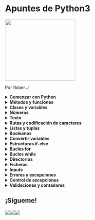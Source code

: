 # Apuntes de Python3

<img src="https://programapa.files.wordpress.com/2021/01/fundamentos-1-python-1.png" width="230" height="200" text-align: center></div>

Por Rober J

<details>
  <summary><strong>Comenzar con Python</strong></summary>
  
  <!-- wp:paragraph -->
<p><strong>Python </strong>se ha convertido en uno de los lenguajes de programación favoritos para hacer toda clase de virguerías con la <strong>información geoespacial</strong> y no es casualidad: su (relativa) facilidad de uso y flexibilidad lo hace muy atractivo para usarlo en múltiples plataformas por usuarios no muy familiarizados con la programación informática (entre los que podría incluirme).</p>
<!-- /wp:paragraph -->

<!-- wp:paragraph -->
<p>Este lenguaje aplicado a los Sistemas de Información Geográfica (SIG) se usa fundamentalmente para <strong>automatizar procesos o crear los nuestros propios</strong> en forma de <strong>scripts</strong> (pequeños códigos o programas). Por ejemplo, si quieres llevar a cabo una serie de operaciones de control de calidad (corrección de geometrías, control de atributos...) y cada una se ejecuta siempre bajo los mismos parámetros, podrías construir un script que realice todas esas operaciones para un conjunto de datos en vez de ir haciéndolo capa por capa.</p>
<!-- /wp:paragraph -->

<!-- wp:paragraph -->
<p>Con estos scripts podremos <strong>crear plugins (QGIS) o add-ins (ArcGIS) que les aporten una interfaz gráfica</strong> para configurar los parámetros con los que trabajará dicho script según nuestras necesidades: las capas de entrada, los valores a calcular, la clase de resultado que queremos obtener y dónde almacenarlo...  </p>
<!-- /wp:paragraph -->

<!-- wp:paragraph -->
<p>Podéis echar un vistazo a la clase de plugins que pueden crearse con Python explorando el <a rel="noreferrer noopener" href="https://plugins.qgis.org/plugins/" target="_blank">repositorio de plugins Python para QGIS</a> o el <a rel="noreferrer noopener" href="http://codesharing.arcgis.com/" target="_blank">repositorio de scripts de ArcGIS</a>.  </p>
<!-- /wp:paragraph -->

<!-- wp:paragraph -->
<p>La documentación oficial y otros enlaces de utilidad para Python los recopilo en el siguiente post junto a otros muchos recursos:</p>
<!-- /wp:paragraph -->

<!-- wp:a8c/blog-posts {"showDate":false,"showAuthor":false,"mediaPosition":"left","specificPosts":["3502"],"imageScale":1,"specificMode":true} /-->

<!-- wp:paragraph -->
<p>Y si queréis probar el código sin descargar nada antes, existen <a rel="noreferrer noopener" href="https://repl.it/languages/python3" target="_blank">consolas de Python online como esta</a> donde trastear libremente, con ciertas limitaciones por supuesto. </p>
<!-- /wp:paragraph -->

<!-- wp:paragraph -->
<p>Si no, se pueden usar las consolas que vienen integradas en cada SIG   de escritorio o programas externos denominados Entorno de Desarrollo Integrado (IDE) para programar más cómodamente (las consolas de los SIG suelen estar algo limitadas). Entre los IDE más populares están Visual Estudio Code o PyCharm, y tan solo habrá que <a rel="noreferrer noopener" href="https://remot-technologies.com/configurar-pyqgis-y-vs-code/" target="_blank">configurarlos</a> para comenzar a programar en ellos. </p>
<!-- /wp:paragraph -->

<!-- wp:paragraph {"backgroundColor":"light-green-cyan"} -->
<p class="has-light-green-cyan-background-color has-background">⚠ Este post trata sobre los aspectos básicos de Python en su <strong>versión 3.x</strong> (Python3), utilizada por QGIS a partir de su versión 3. Sin embargo, QGIS en sus versiones 2.x y ArcGIS utilizan la versión 2 de Python, por lo que se comentarán las diferencias entre las dos versiones en los puntos donde pueda ser conflictivo. </p>
<!-- /wp:paragraph -->
</details>


<details> 
  <summary><strong>Métodos y funciones</strong></summary>

<!-- wp:paragraph -->
<p>Una <strong>función</strong> es un código que se ejecuta al escribir su nombre y rellenar sus parámetros, haciendo que se lleven a cabo las operaciones de de dicho código. Las funciones se pueden tanto crear desde 0 como usar las que trae Python por defecto o las de sus librerías y/o módulos. </p>
<!-- /wp:paragraph -->

<!-- wp:paragraph -->
<p>Para usar una variable basta con escribirla y rellenar sus parámetros. Por ejemplo, la función print() hace que se muestre aquello que está dentro de los paréntesis:</p>
<!-- /wp:paragraph -->

<!-- wp:syntaxhighlighter/code {"language":"python"} -->
<pre class="wp-block-syntaxhighlighter-code">print(5)
> 5
print('Geografía')
> Geografía</pre>
<!-- /wp:syntaxhighlighter/code -->

<!-- wp:paragraph -->
<p>Los <strong>métodos</strong> son <strong>funciones específicas para variables de una clase concreta</strong>, es decir, las variables u objetos de tipo numérico tendrán unos métodos distintos a los de texto o listas debido a su distinta naturaleza.</p>
<!-- /wp:paragraph -->

<!-- wp:paragraph -->
<p>La forma de <strong>usar un método</strong> es 'llamar' a una <strong>variable de clase compatible</strong> con el método y, si fuera necesario, completar los argumentos necesarios para que pueda llevarse a cabo:</p>
<!-- /wp:paragraph -->

<!-- wp:syntaxhighlighter/code {"language":"python"} -->
<pre class="wp-block-syntaxhighlighter-code">variable.método(argumentos)</pre>
<!-- /wp:syntaxhighlighter/code -->

<!-- wp:spacer {"height":20} -->
<div style="height:20px" aria-hidden="true" class="wp-block-spacer"></div>
<!-- /wp:spacer -->

<p><a id="crear_funciones"></a></p>

<!-- wp:heading {"textAlign":"center","level":3} -->
<h3 class="has-text-align-center"><strong>Crear funciones</strong></h3>
<!-- /wp:heading -->

<!-- wp:paragraph -->
<p>Es posible crear nuestras propias funciones en Python para no tener que repetir constantemente un código. Con ellas obtendremos el resultado de un cálculo que nosotros diseñemos para unos valores de entrada.</p>
<!-- /wp:paragraph -->

<!-- wp:paragraph -->
<p>Por ejemplo, la siguiente función nos devolverá la media para dos valores de entrada:</p>
<!-- /wp:paragraph -->

<!-- wp:syntaxhighlighter/code {"language":"python"} -->
<pre class="wp-block-syntaxhighlighter-code">def media(x,y):
    resultado = (x + y)/2
    return resultado</pre>
<!-- /wp:syntaxhighlighter/code -->

<!-- wp:paragraph -->
<p>Con print() podemos ver cuál es el resultado de aplicar esta función a los valores 8 y 14:</p>
<!-- /wp:paragraph -->

<!-- wp:syntaxhighlighter/code {"language":"python"} -->
<pre class="wp-block-syntaxhighlighter-code">print(media(8,14))
> 11.0</pre>
<!-- /wp:syntaxhighlighter/code -->

<!-- wp:paragraph -->
<p><strong>Dentro de una función existen varias partes:</strong></p>
<!-- /wp:paragraph -->

<!-- wp:list -->
<ul><li>Cabecera - da nombre a la función (media) y establece los parámetros que se van a usar</li><li>Cuerpo - realiza operaciones con los parámetros definidos en la cabecera y devuelve un resultado mediante <em>return</em></li><li>Llamada - es la invocación de la función al usar su nombre e introducir parámetros reales</li></ul>
<!-- /wp:list -->

<!-- wp:paragraph -->
<p>Nuestra función podrá tener <strong>tantos argumentos como queramos</strong>, así como podrá crear variables que funcionen solo dentro de esa función, denominadas <strong>variables locales</strong> (las variables que funcionan para todo el programa se llaman <strong>variables globales</strong>)</p>
<!-- /wp:paragraph -->

  
</details>


<details>
  <summary><strong>Clases y variables</strong></summary>
  


<!-- wp:paragraph -->
<p>Las <strong>variables </strong>en Python son un tipo de objeto en  los que se almacena un valor o conjunto de valores. Dependiendo de la <strong>clase </strong>o tipo de dato que almacene, la variable será de una clase u otra.</p>
<!-- /wp:paragraph -->

<!-- wp:paragraph -->
<p>Las variables <strong>las creamos nosotros</strong> para almacenar algún tipo de información, dándoles el nombre que queramos y escribiendo el valor que queramos almacenar detrás del símbolo de igualdad:</p>
<!-- /wp:paragraph -->

<!-- wp:syntaxhighlighter/code {"language":"python"} -->
<pre class="wp-block-syntaxhighlighter-code">coord_x = 19
coord_y = -99
poblacion = 'Ciudad de México'
lugar = 'Mercado de San Camilito'</pre>
<!-- /wp:syntaxhighlighter/code -->

<!-- wp:paragraph -->
<p>La <strong>clase </strong>a la que pertenezca la variable dependerá del valor que almacenen:</p>
<!-- /wp:paragraph -->

<!-- wp:list -->
<ul><li>Las variables <em>coord </em>son de clase <em>int </em>o entero porque almacenan números enteros</li><li>Las variables <em>lugar </em>son de clase <em>str</em> porque almacenan cadenas de texto</li></ul>
<!-- /wp:list -->

<!-- wp:paragraph -->
<p>Podemos <strong>comprobarlo</strong> usando la función type() :</p>
<!-- /wp:paragraph -->

<!-- wp:syntaxhighlighter/code {"language":"python"} -->
<pre class="wp-block-syntaxhighlighter-code">print(type(coord_x))
> &lt;class 'int'>

print(type(coord_y))
> &lt;class 'int'>

print(type(poblacion))
> &lt;class 'str'>

print(type(lugar))
> &lt;class 'str'></pre>
<!-- /wp:syntaxhighlighter/code -->

<!-- wp:paragraph -->
<p>Usando print() podemos <strong>visualizar las variables</strong>. Para imprimir varias a la vez basta con separarlas por comas:</p>
<!-- /wp:paragraph -->

<!-- wp:syntaxhighlighter/code {"language":"python"} -->
<pre class="wp-block-syntaxhighlighter-code">print(poblacion)
> Ciudad de México

print(coord_x , coord_y)
> 19
 -99</pre>
<!-- /wp:syntaxhighlighter/code -->

<!-- wp:paragraph -->
<p>Las variables son usadas para <strong>operar con los valores que almacenan</strong>:</p>
<!-- /wp:paragraph -->

<!-- wp:syntaxhighlighter/code {"language":"python"} -->
<pre class="wp-block-syntaxhighlighter-code">numero1 = 5
numero2 = 3
print(numero1 + numero2)
> 8</pre>
<!-- /wp:syntaxhighlighter/code -->

<!-- wp:paragraph -->
<p>Podemos <strong>modificar el valor de las variables</strong> siempre que queramos usando su nombre y guardando otro valor, sea del tipo que sea.</p>
<!-- /wp:paragraph -->

<!-- wp:syntaxhighlighter/code {"language":"python"} -->
<pre class="wp-block-syntaxhighlighter-code">mi_objeto = 5
mi_objeto = 'Cinco'
print(mi_objeto)
> Cinco</pre>
<!-- /wp:syntaxhighlighter/code -->

<!-- wp:paragraph -->
<p>Así como podemos <strong>intercambiar el valor de dos variables</strong>:</p>
<!-- /wp:paragraph -->

<!-- wp:syntaxhighlighter/code {"language":"python"} -->
<pre class="wp-block-syntaxhighlighter-code">A = 5
B = 10
A,B = B,A
print(A)
> 10</pre>
<!-- /wp:syntaxhighlighter/code -->

<!-- wp:paragraph -->
<p>También podemos <strong>borrarlas </strong>usando <em><strong>del</strong></em>:</p>
<!-- /wp:paragraph -->

<!-- wp:syntaxhighlighter/code {"language":"python"} -->
<pre class="wp-block-syntaxhighlighter-code">del mi_objeto</pre>
<!-- /wp:syntaxhighlighter/code -->

<!-- wp:paragraph -->
<p></p>
<!-- /wp:paragraph -->

<!-- wp:paragraph {"backgroundColor":"light-green-cyan"} -->
<p class="has-light-green-cyan-background-color has-background">⚠ En Python 2 para imprimir un resultado no es necesario hacer uso de los paréntesis. Basta con escribir <em>print </em>seguido de aquello que se quería imprimir. Esto es porque en Python 3 <em>print </em>pasó a considerarse una función y son siempre obligatorias. En Python 2 también funcionará si usamos los paréntesis. </p>
<!-- /wp:paragraph -->

<!-- wp:spacer {"height":20} -->
<div style="height:20px" aria-hidden="true" class="wp-block-spacer"></div>
<!-- /wp:spacer -->
  
</details>

<details>
  <summary><strong>Números</strong></summary>
 
<p>Los números no debe entrecomillarse, pues si no los tomará como si fuesen texto y no podrán usarse para hacer operaciones. Python puede usarse como una calculadora:</p>
<!-- /wp:paragraph -->

<!-- wp:syntaxhighlighter/code {"language":"python"} -->
<pre class="wp-block-syntaxhighlighter-code">print(5*3)
> 15

print('5*3')
> 5*3</pre>
<!-- /wp:syntaxhighlighter/code -->

<!-- wp:paragraph -->
<p>Hay <strong>dos tipos</strong> básicos de números que pueden almacenarse en Python: enteros o<strong> integer (int)</strong> y decimales o <strong>flotantes (float)</strong>:</p>
<!-- /wp:paragraph -->

<!-- wp:syntaxhighlighter/code {"language":"python"} -->
<pre class="wp-block-syntaxhighlighter-code">numero1 = 24
numero2 = 24.0

print(type(numero1))
> &lt;class 'int'>

print(type(numero2))
> &lt;class 'float'></pre>
<!-- /wp:syntaxhighlighter/code -->

<!-- wp:paragraph -->
<p>Si se hacen <strong>operaciones entre enteros y decimales</strong> el resultado pasará a ser de tipo decimal:</p>
<!-- /wp:paragraph -->

<!-- wp:syntaxhighlighter/code {"language":"python"} -->
<pre class="wp-block-syntaxhighlighter-code">print(3.7 + 3)
> 6.7

print(5/3)
> 1.6666666666666667</pre>
<!-- /wp:syntaxhighlighter/code -->

<!-- wp:paragraph {"backgroundColor":"light-green-cyan"} -->
<p class="has-light-green-cyan-background-color has-background">⚠ En Python 2 las divisiones cuyo resultado es un decimal (como 5 entre 3) devuelven solo el número entero (5 entre 3 devolvería 1) Sin embargo, si en vez de dividir dos enteros convertimos uno de ellos en decimal (5.0 entre 3) entonces sí se devolvería el resultado con sus decimales. Esto es porque Python 3 convierte los valores automáticamente. En cualquier caso, al combinar enteros y decimales en una operación el resultado siempre será un decimal.</p>
<!-- /wp:paragraph -->

<!-- wp:paragraph -->
<p>Python cuenta con una librería muy útil para <a href="https://docs.python.org/3/library/math.html">hacer toda clase de operaciones numéricas llamada <em><strong>math</strong></em></a> que, por lo general, <strong>es más precisa que las operaciones con operadores básicos.</strong></p>
<!-- /wp:paragraph -->

<!-- wp:spacer {"height":20} -->
<div style="height:20px" aria-hidden="true" class="wp-block-spacer"></div>

  
</details>

<details>
  <summary><strong>Texto</strong></summary>
 
<p>El texto o también llamado <strong>cadenas (string)</strong> debe escribirse entrecomillado, ya sean comillas simples o dobles:</p>
<!-- /wp:paragraph -->

<!-- wp:syntaxhighlighter/code {"language":"python"} -->
<pre class="wp-block-syntaxhighlighter-code">print(hola)
> NameError: name 'hola' is not defined

print('hola')
> hola</pre>
<!-- /wp:syntaxhighlighter/code -->

<!-- wp:paragraph -->
<p>¿Por qué? Porque el texto sin comillas se reserva para nombrar las variables u objetos en las que almacenamos los valores.</p>
<!-- /wp:paragraph -->

<!-- wp:spacer {"height":20} -->
<div style="height:20px" aria-hidden="true" class="wp-block-spacer"></div>
<!-- /wp:spacer -->

<p><a id="operar_texto"></a></p>

<!-- wp:heading {"level":4} -->
<h4><strong>Operar con el texto</strong></h4>
<!-- /wp:heading -->

<!-- wp:paragraph -->
<p>Podemos <strong>operar </strong>con el texto <strong>concatenando </strong>cadenas:</p>
<!-- /wp:paragraph -->

<!-- wp:syntaxhighlighter/code {"language":"python"} -->
<pre class="wp-block-syntaxhighlighter-code">poblacion = 'Ciudad de México'
lugar = 'Mercado de San Camilito'
print(poblacion + ' - ' + lugar)
> Ciudad de México - Mercado de San Camilito</pre>
<!-- /wp:syntaxhighlighter/code -->

<!-- wp:paragraph -->
<p>Podemos <strong>concatenarlas varias veces</strong> usando el multiplicador. Cada caracter entrecomillado cuenta, por lo que tendremos que añadir nosotros los espacios y las comas para que la concatenación resulte legible:</p>
<!-- /wp:paragraph -->

<!-- wp:syntaxhighlighter/code {"language":"python"} -->
<pre class="wp-block-syntaxhighlighter-code">print((poblacion + ' - ' + lugar + ', ') * 5)
> Ciudad de México - Mercado de San Camilito, Ciudad de México - Mercado de San Camilito, Ciudad de México - Mercado de San Camilito, Ciudad de México - Mercado de San Camilito, Ciudad de México - Mercado de San Camilito,</pre>
<!-- /wp:syntaxhighlighter/code -->

<!-- wp:paragraph -->
<p>También podremos <strong>convertir una cadena a una lista</strong> con cada palabra usando el método .split() , en el que tendremos que indicar el separador existente entre cada palabra, en este caso, el espacio:</p>
<!-- /wp:paragraph -->

<!-- wp:syntaxhighlighter/code {"language":"python"} -->
<pre class="wp-block-syntaxhighlighter-code">PrograMapa = 'Cartografía y SIG'
print(PrograMapa.split(' '))
> ['Cartografía', 'y', 'SIG']</pre>
<!-- /wp:syntaxhighlighter/code -->

<!-- wp:paragraph -->
<p>Si queremos <strong>averiguar la longitud</strong> de una cadena habrá que usar len(), que devolverá un valor entero:</p>
<!-- /wp:paragraph -->

<!-- wp:syntaxhighlighter/code {"language":"python"} -->
<pre class="wp-block-syntaxhighlighter-code">print(len('PrograMapa'))
> 10</pre>
<!-- /wp:syntaxhighlighter/code -->

<!-- wp:paragraph -->
<p>También podemos averiguar si una cadena <strong>acaba con los caracteres que indiquemos</strong> usando <em>.endswith()</em>, muy útil si queremos comprobar extensiones de archivos:</p>
<!-- /wp:paragraph -->

<!-- wp:syntaxhighlighter/code {"language":"python"} -->
<pre class="wp-block-syntaxhighlighter-code">archivo = 'micapa.shp'
print(text.endswith('.gpkg'))
> False</pre>
<!-- /wp:syntaxhighlighter/code -->

<!-- wp:paragraph -->
<p>También es posible <strong>realizar operaciones con las mayúsculas y minúsculas</strong> de un texto:</p>
<!-- /wp:paragraph -->

<!-- wp:syntaxhighlighter/code {"language":"python"} -->
<pre class="wp-block-syntaxhighlighter-code">SIG = 'sistemas de Informacion GEOGRAFICA'

# Poner en minuscula
print(SIG.lower())
> sistemas de informacion geografica

## Poner todo en mayuscula
print(SIG.upper())
> SISTEMAS DE INFORMACION GEOGRAFICA

## Poner en mayuscula solo la primera letra de cada palabra:
print(SIG.title())
> Sistemas De Informacion Geografica

## Invertir mayusculas y minusculas
print(SIG.swapcase())
> SISTEMAS DE iNFORMACION geografica</pre>
<!-- /wp:syntaxhighlighter/code -->

<!-- wp:spacer {"height":20} -->
<div style="height:20px" aria-hidden="true" class="wp-block-spacer"></div>
<!-- /wp:spacer -->

<!-- wp:paragraph -->
<p>Otra interesante operación es la de <strong>invertir los caracteres</strong> de una cadena:</p>
<!-- /wp:paragraph -->

<!-- wp:syntaxhighlighter/code {"language":"python"} -->
<pre class="wp-block-syntaxhighlighter-code">palabra = 'SIG'
alreves = palabra[::-1]
print(alreves)
> 'GIS'</pre>
<!-- /wp:syntaxhighlighter/code -->

<!-- wp:heading {"level":4} -->
<h4><strong>Posiciones y subcadenas</strong></h4>
<!-- /wp:heading -->

<!-- wp:paragraph -->
<p>Podemos acceder a los distintos caracteres que conforman nuestro texto o cadenas a través de la posición que estos ocupan dentro de ella indicándola entre corchetes [].</p>
<!-- /wp:paragraph -->

<!-- wp:paragraph -->
<p>Hay que tener en cuenta que las posiciones comienzan desde el índice de posición 0, por lo que si nuestra cadena tiene por ejemplo 11 caracteres la última posición será la 10:</p>
<!-- /wp:paragraph -->

<!-- wp:syntaxhighlighter/code {"language":"python"} -->
<pre class="wp-block-syntaxhighlighter-code">cartografia = 'Mapas'
print(cartografia[0])
> M
print(cartografia[4])
> s</pre>
<!-- /wp:syntaxhighlighter/code -->

<!-- wp:paragraph -->
<p>Si quisiéramos contar desde el final usaríamos el índice de posición -1 y contaríamos hacia abajo:</p>
<!-- /wp:paragraph -->

<!-- wp:image {"align":"center","id":5866,"sizeSlug":"large","linkDestination":"none"} -->
<div class="wp-block-image"><figure class="aligncenter size-large"><img src="https://programapa.files.wordpress.com/2021/04/substrings.png?w=413" alt="" class="wp-image-5866"/><figcaption><em>Fuente: http://www.nltk.org/book/ch03.html</em></figcaption></figure></div>
<!-- /wp:image -->

<!-- wp:paragraph -->
<p>Pueden usarse <strong>rangos </strong>para extraer conjuntos de caracteres llamados <strong>subcadenas</strong>. El rango seleccionará desde el primer caracter indicado (dejar en blanco para empezar desde el principio) hasta el caracter anterior al de la posición indicada: </p>
<!-- /wp:paragraph -->

<!-- wp:syntaxhighlighter/code {"language":"python"} -->
<pre class="wp-block-syntaxhighlighter-code">mapas = 'Cartografia'
print(mapas[:5])
> Carto
print(mapas[5:11])
> grafía</pre>
<!-- /wp:syntaxhighlighter/code -->

<!-- wp:spacer {"height":20} -->
<div style="height:20px" aria-hidden="true" class="wp-block-spacer"></div>
<!-- /wp:spacer -->
  
</details>

<details>
  <summary><strong>Rutas y codificación de caracteres</strong></summary>
 
<!-- wp:paragraph -->
<p>Las rutas a archivos o <em>paths</em> se escribirán dentro de la clase <em>string</em>, es decir, tendrán que ir entrecomilladas:</p>
<!-- /wp:paragraph -->

<!-- wp:syntaxhighlighter/code {"language":"python"} -->
<pre class="wp-block-syntaxhighlighter-code">ruta = 'C:\Users\Yo\Documentos\Programación\Python'</pre>
<!-- /wp:syntaxhighlighter/code -->

<!-- wp:paragraph -->
<p>Son de vital importancia para indicar la carpeta de la que queremos coger nuestras capas y/o dónde queremos guardar los resultados de nuestros geoprocesos.</p>
<!-- /wp:paragraph -->

<!-- wp:paragraph -->
<p>Las barras que separan los directorios pueden dar problemas dependiendo de sistema operativo que se use. En Windows, se puede usar la doble barra para evitarlos:</p>
<!-- /wp:paragraph -->

<!-- wp:syntaxhighlighter/code {"language":"python"} -->
<pre class="wp-block-syntaxhighlighter-code">ruta = 'C:\\Users\\Yo\\Documentos\\Programación\\Python'</pre>
<!-- /wp:syntaxhighlighter/code -->

<!-- wp:paragraph -->
<p>Otra forma de evitar problemas con los caracteres es añadir una <em>r</em> antes de las comillas, tal y como muestro en el apartado sobre caracteres 👇</p>
<!-- /wp:paragraph -->

<!-- wp:spacer {"height":20} -->
<div style="height:20px" aria-hidden="true" class="wp-block-spacer"></div>
<!-- /wp:spacer -->

<!-- wp:heading {"level":4} -->
<h4><strong>Codificación de caracteres</strong></h4>
<!-- /wp:heading -->

<!-- wp:paragraph -->
<p>Una de las cosas a las que debemos prestar atención a la hora de operar con texto es la codificación de caracteres.</p>
<!-- /wp:paragraph -->

<!-- wp:paragraph -->
<p>La codificación de caracteres es la forma en que el sistema traduce los caracteres al lenguaje binario de los ordenadores. Existen diversos tipos de codificación, y para <strong>averiguar el que usa nuestro sistema</strong> ejecutaremos el siguiente código:</p>
<!-- /wp:paragraph -->

<!-- wp:syntaxhighlighter/code {"language":"python"} -->
<pre class="wp-block-syntaxhighlighter-code">import sys
print(sys.getdefaultencoding())
> utf-8</pre>
<!-- /wp:syntaxhighlighter/code -->

<!-- wp:paragraph -->
<p>Si queremos <strong>cambiar la codificación</strong> usada en nuestro script para que, por ejemplo, admita tildes o eñes, tendremos que colocar la siguiente línea al inicio del script:</p>
<!-- /wp:paragraph -->

<!-- wp:syntaxhighlighter/code {"language":"python"} -->
<pre class="wp-block-syntaxhighlighter-code"># -*- coding: utf-8
</pre>
<!-- /wp:syntaxhighlighter/code -->

<!-- wp:paragraph {"backgroundColor":"light-green-cyan"} -->
<p class="has-light-green-cyan-background-color has-background">⚠ En Python 3 la codificación por defecto es unicode o utf-8 (admite tildes, eñes, etc.) mientras que en Python 2 la codificación por defecto es ASCII y tendríamos que usar la sentencia anterior para cambiarlo.</p>
<!-- /wp:paragraph -->

<!-- wp:spacer {"height":20} -->
<div style="height:20px" aria-hidden="true" class="wp-block-spacer"></div>
<!-- /wp:spacer -->

<p><a id="ascii"></a></p>

<!-- wp:heading {"level":4} -->
<h4><strong>Caracteres especiales ASCII</strong></h4>
<!-- /wp:heading -->

<!-- wp:paragraph -->
<p>También debemos prestar atención a este tipo de caracteres. Son caracteres que puestos juntos en un texto desempeñan <strong>funciones especiales</strong>. Suele usarse la barra \ seguido de algún otro caracter:</p>
<!-- /wp:paragraph -->

<!-- wp:table -->
<figure class="wp-block-table"><table><thead><tr><th class="has-text-align-center" data-align="center">Caracter</th><th class="has-text-align-center" data-align="center">Función</th></tr></thead><tbody><tr><td class="has-text-align-center" data-align="center">\t</td><td class="has-text-align-center" data-align="center">Tabulación</td></tr><tr><td class="has-text-align-center" data-align="center">\n</td><td class="has-text-align-center" data-align="center">Salto de línea</td></tr><tr><td class="has-text-align-center" data-align="center">\'</td><td class="has-text-align-center" data-align="center">Apóstrofe</td></tr></tbody></table></figure>
<!-- /wp:table -->

<!-- wp:spacer {"height":20} -->
<div style="height:20px" aria-hidden="true" class="wp-block-spacer"></div>
<!-- /wp:spacer -->

<!-- wp:paragraph -->
<p>Esto puede generarnos problemas al manejar cadenas cuando programemos. Por ejemplo, si tenemos una ruta estilo C:\Users\Usuario\nuevos_archivos, la ruta no se leerá correctamente porque tiene un <strong>\n</strong> que hace que lea un salto de línea en ese momento. La solución sería usar un <strong>raw text</strong> para anular estos caracteres especiales añadiendo una <strong>r</strong> antes de la ruta:</p>
<!-- /wp:paragraph -->

<!-- wp:syntaxhighlighter/code {"language":"python"} -->
<pre class="wp-block-syntaxhighlighter-code">ruta = r'C:\Users\Usuario\nuevos_archivos'</pre>
<!-- /wp:syntaxhighlighter/code -->

<!-- wp:paragraph -->
<p>Pero también pueden resultar útiles. Por ejemplo, el caracter especial de apóstrofe \' resulta útil cuando queremos incluirlo dentro de un texto que ya está entrecomillado, puesto que los apóstrofes se usan para que Python reconozca las cadenas de texto y si metemos uno de por medio quedaría otro por ahí suelto que generaría error:</p>
<!-- /wp:paragraph -->

<!-- wp:syntaxhighlighter/code {"language":"python"} -->
<pre class="wp-block-syntaxhighlighter-code">print('Guns N' Roses')
> SyntaxError: invalid syntax

print('Guns N\' Roses')
> Guns N' Roses</pre>
<!-- /wp:syntaxhighlighter/code -->

<!-- wp:paragraph {"backgroundColor":"light-green-cyan"} -->
<p class="has-light-green-cyan-background-color has-background">⚠ Nota: para evitar problemas con las rutas y cadenas en general en Python 2 existe la función raw_input() que aplicada a una cadena es equivalente a añadir la <em>r </em></p>
<!-- /wp:paragraph -->
  
</details>

<details>
  <summary><strong>Listas y tuplas</strong></summary>
 
  <p><a id="listas"></a></p>

<!-- wp:heading {"textAlign":"center","level":3} -->
<h3 class="has-text-align-center"><strong>Listas</strong></h3>
<!-- /wp:heading -->

<!-- wp:paragraph -->
<p>La clase lista o <em>list </em>son un tipo de objeto que almacena una colección de valores. </p>
<!-- /wp:paragraph -->

<!-- wp:paragraph -->
<p>A esta clase pertenecen tanto las listas como las tuplas. La <strong>diferencia entre ellas está en que las listas pueden modificarse y las tuplas no</strong>, haciendo que las listas sean más flexibles pero ocupen más memoria (acceder es más lento) que las segundas.</p>
<!-- /wp:paragraph -->

<!-- wp:paragraph -->
<p>Las listas se guardan entre corchetes [] y las tuplas entre paréntesis (), separando los valores usando comas:</p>
<!-- /wp:paragraph -->

<!-- wp:syntaxhighlighter/code {"language":"python"} -->
<pre class="wp-block-syntaxhighlighter-code">una_tupla = ('coordenadas', -45.8, 58)
una_lista = ['coordenadas', -45.8, 58]

print(una_lista)
> ['coordenadas', -45.8, 58]

print(una_tupla)
> ('coordenadas', -45.8, 58)</pre>
<!-- /wp:syntaxhighlighter/code -->

<!-- wp:paragraph -->
<p>Una misma lista o tupla puede almacenar valores de distinto tipo (texto, enteros, floats...) incluyendo objetos que guarden valores, cada uno ocupando una <strong>posición </strong>dentro de ella que podemos usar para acceder a dicho valor. <strong>Los índices de posición son los mismos que en las cadenas</strong>:</p>
<!-- /wp:paragraph -->

<!-- wp:syntaxhighlighter/code {"language":"python"} -->
<pre class="wp-block-syntaxhighlighter-code">print(una_lista[0])
> coordenadas</pre>
<!-- /wp:syntaxhighlighter/code -->

<!-- wp:paragraph -->
<p>Para <strong>modificar un valor de una lista</strong> (hacerlo con una tupla daría error), basta con indicar la posición que queremos modificar y asignarle un nuevo valor:</p>
<!-- /wp:paragraph -->

<!-- wp:syntaxhighlighter/code {"language":"python"} -->
<pre class="wp-block-syntaxhighlighter-code">coordenadas = [23.45, 37.01]
coordenadas[1] = 38
print(coordenadas)
> [23.45, 38]</pre>
<!-- /wp:syntaxhighlighter/code -->

<!-- wp:paragraph -->
<p>Para añadir nuevos elementos, eliminarlos, ordenarlos u otras operaciones tendremos que usar los métodos de lista:</p>
<!-- /wp:paragraph -->

<!-- wp:spacer {"height":20} -->
<div style="height:20px" aria-hidden="true" class="wp-block-spacer"></div>
<!-- /wp:spacer -->

<!-- wp:heading {"level":4} -->
<h4><strong>Métodos y funciones de lista</strong></h4>
<!-- /wp:heading -->

<!-- wp:table -->
<figure class="wp-block-table"><table><tbody><tr><td>lista.append(valor)</td><td><strong>Añade un valor</strong> al final de una lista</td></tr><tr><td>lista.extend(lista2)</td><td>Extiende la lista <strong>añadiendo </strong>los elementos de una <strong>segunda lista</strong></td></tr><tr><td>lista.insert(posición, variable)</td><td><strong>Inserta </strong>una variable en la posición indicada de la lista.</td></tr><tr><td>lista.remove(valor)</td><td><strong>Elimina</strong> el primer elemento de la lista cuyo valor es el indicado. Si nada en la lista tiene ese valor se produce un error.</td></tr><tr><td>lista.pop(posición)</td><td>Devuelve y <strong>elimina</strong> el elemento que se encuentre en la posición indicada. Si no se especifica una posición, lo hará de manera predeterminada con el último elemento de la lista.</td></tr><tr><td>del lista[posicion/rango]</td><td>Además de <strong>eliminar</strong> elementos por su posición, con <em>del</em> podemos eliminar elementos que se encuentren en un rango de posiciones que especificamos. Si establecemos el rango [:] se vaciará la lista sin borrarla.</td></tr><tr><td>lista.index(valor)</td><td>Devuelve el <strong>índice de posición</strong> del primer elemento de la lista cuyo valor coincida con el indicado. Si ningún elemento tiene ese valor, producirá error.</td></tr><tr><td>lista.count(valor)</td><td>Devuelve el <strong>número de veces</strong> que aparece el valor indicado en la lista</td></tr><tr><td>lista.sort( )</td><td>Si la lista está compuesta solo por números, esta se modificará para que estén <strong>ordenados</strong> de forma ascendente</td></tr><tr><td>sorted(lista)</td><td>Crea una <strong>nueva lista ordenando los valores</strong> numéricos de menor a mayor de la lista original</td></tr><tr><td>lista.reverse( )</td><td><strong>Invierte </strong>permanentemente el orden de los elementos de la lista</td></tr><tr><td>lista[-5:]+lista[:-5] </td><td><strong>Rota </strong>los elementos de una lista 5 posiciones hacia arriba </td></tr><tr><td>print(max(set(lista), key=lista.count))</td><td>Obtener el <strong>valor más repetido</strong> en una lista</td></tr><tr><td>lista = [x + 1 for x in range(10)]</td><td>Se pueden <strong>usar expresiones</strong> para rellenar de valores una lista nueva. En este caso la lista almacenará valores del 1 al 10 de uno en uno.</td></tr></tbody></table></figure>
<!-- /wp:table -->

<!-- wp:spacer {"height":20} -->
<div style="height:20px" aria-hidden="true" class="wp-block-spacer"></div>
<!-- /wp:spacer -->
  
</details>

<details>
  <summary><strong>Booleanos</strong></summary>
 
  <!-- wp:heading {"textAlign":"center","level":3} -->
<h3 class="has-text-align-center"><strong>Booleanos</strong></h3>
<!-- /wp:heading -->

<!-- wp:paragraph -->
<p>La clase booleano o <em>bool </em>consiste en valores TRUE o FALSE resultado de comprobar si algo es verdadero o falso. Funciona tanto con números como con cadenas de texto:</p>
<!-- /wp:paragraph -->

<!-- wp:syntaxhighlighter/code {"language":"python"} -->
<pre class="wp-block-syntaxhighlighter-code">> print(4 == 5)
False

> print('satélite' == 'satélite')
True
</pre>
<!-- /wp:syntaxhighlighter/code -->

<!-- wp:paragraph -->
<p>En este caso se ha usado el operador de igualdad == para comprobar si dos valores son iguales o no.</p>
<!-- /wp:paragraph -->

<!-- wp:paragraph -->
<p>Los booleanos son utilizados sobre todo en las <a href="https://programapa.wordpress.com/2021/01/23/fundamentos-de-python-1-variables-clases-funciones-y-metodos/#estructuras_de_control">estructuras de control</a> para que se ejecuten unas funciones u otras según si se cumple o no una condición.</p>
<!-- /wp:paragraph -->

<!-- wp:paragraph -->
<p>Los booleanos <strong>pueden ser tratados como valores enteros</strong>, en los que TRUE es 1 y FALSE es 0. Por ejemplo, pueden usarse para seleccionar los índices de posición 0 y 1 de una lista:</p>
<!-- /wp:paragraph -->

<!-- wp:syntaxhighlighter/code {"language":"python"} -->
<pre class="wp-block-syntaxhighlighter-code">SIG = ['AutoCAD','QGIS']
print(SIG[False])
> 'AutoCAD'
print(SIG[True])
> 'QGIS'</pre>
<!-- /wp:syntaxhighlighter/code -->
  
  
</details>

<details>
  <summary><strong>Convertir variables</strong></summary>
 
  <!-- wp:paragraph -->
<p>Existen funciones para transformar una variable de una clase en otra para evitar errores. Hay conversiones que no se pueden hacer, como convertir un texto en número, pero sí podemos convertir por ejemplo números en cadenas:</p>
<!-- /wp:paragraph -->

<!-- wp:spacer {"height":20} -->
<div style="height:20px" aria-hidden="true" class="wp-block-spacer"></div>
<!-- /wp:spacer -->

<p><a id="numeros-texto"></a></p>

<!-- wp:heading {"textAlign":"center","level":3} -->
<h3 class="has-text-align-center"><strong>Números a cadenas - función str()</strong></h3>
<!-- /wp:heading -->

<!-- wp:paragraph -->
<p>Convierte <strong>tanto enteros como floats</strong> en cadenas:</p>
<!-- /wp:paragraph -->

<!-- wp:syntaxhighlighter/code {"language":"python"} -->
<pre class="wp-block-syntaxhighlighter-code">numero = str(5)
print(type(numero))
> &lt;class 'str'></pre>
<!-- /wp:syntaxhighlighter/code -->

<!-- wp:spacer {"height":20} -->
<div style="height:20px" aria-hidden="true" class="wp-block-spacer"></div>
<!-- /wp:spacer -->

<p><a id="floats-enteros"></a></p>

<!-- wp:heading {"textAlign":"center","level":3} -->
<h3 class="has-text-align-center"><strong>Floats a enteros - función int()</strong></h3>
<!-- /wp:heading -->

<!-- wp:paragraph -->
<p>Elimina los decimales <strong>sin redondear</strong> para quedarse solo con el entero:</p>
<!-- /wp:paragraph -->

<!-- wp:syntaxhighlighter/code {"language":"python"} -->
<pre class="wp-block-syntaxhighlighter-code">numero = int(5.7)
print(numero)
> 5
print(type(numero))
> &lt;class 'int'></pre>
<!-- /wp:syntaxhighlighter/code -->

<!-- wp:spacer {"height":20} -->
<div style="height:20px" aria-hidden="true" class="wp-block-spacer"></div>
<!-- /wp:spacer -->

<p><a id="enteros-floats"></a></p>

<!-- wp:heading {"textAlign":"center","level":3} -->
<h3 class="has-text-align-center"><strong>Enteros a floats - función float()</strong></h3>
<!-- /wp:heading -->

<!-- wp:paragraph -->
<p>Añade a un número entero el .0 para convertirlo en decimal:</p>
<!-- /wp:paragraph -->

<!-- wp:syntaxhighlighter/code {"language":"python"} -->
<pre class="wp-block-syntaxhighlighter-code">numero = float(5)
print(numero)
> 5.0
print(type(numero))
> &lt;class 'float'></pre>
<!-- /wp:syntaxhighlighter/code -->
  
</details>


<details>
  <summary><strong>Estructuras if-else </strong></summary>
 
  <!-- wp:paragraph -->
<p>Las estructuras condicionales ejecutan un código u otro en función de si se cumple una condición o no:</p>
<!-- /wp:paragraph -->

<!-- wp:spacer {"height":20} -->
<div style="height:20px" aria-hidden="true" class="wp-block-spacer"></div>
<!-- /wp:spacer -->

<p><a id="if"></a></p>

<!-- wp:heading {"level":4} -->
<h4><strong>If</strong></h4>
<!-- /wp:heading -->

<!-- wp:paragraph -->
<p>Hace que se ejecute un código si se cumple una condición. Si no, se sigue con el resto de instrucciones del programa:</p>
<!-- /wp:paragraph -->

<!-- wp:syntaxhighlighter/code {"language":"python"} -->
<pre class="wp-block-syntaxhighlighter-code">poblacion = 13000
umbral = 10000
if poblacion > 10000:
    print('Es una ciudad')

> Es una ciudad</pre>
<!-- /wp:syntaxhighlighter/code -->

<!-- wp:spacer {"height":20} -->
<div style="height:20px" aria-hidden="true" class="wp-block-spacer"></div>
<!-- /wp:spacer -->

<p><a id="if-else"></a></p>

<!-- wp:heading {"level":4} -->
<h4><strong>If - Else</strong></h4>
<!-- /wp:heading -->

<!-- wp:paragraph -->
<p>En este caso, si la condición del<em> if</em> no se cumple se ejecutará la del <em>else</em>:</p>
<!-- /wp:paragraph -->

<!-- wp:syntaxhighlighter/code {"language":"python"} -->
<pre class="wp-block-syntaxhighlighter-code">poblacion = 5000
umbral = 10000
if poblacion >= umbral:
    print('Es una ciudad')
else:
    print('Es un pueblo')

> Es un pueblo</pre>
<!-- /wp:syntaxhighlighter/code -->

<!-- wp:spacer {"height":20} -->
<div style="height:20px" aria-hidden="true" class="wp-block-spacer"></div>
<!-- /wp:spacer -->

<p><a id="if-elif-else"></a></p>

<!-- wp:heading {"level":4} -->
<h4><strong>If - Elif - Else</strong></h4>
<!-- /wp:heading -->

<!-- wp:paragraph -->
<p>Añadiendo el <em>elif</em> establecemos condiciones adicionales. Si alguna se cumple se ejecutará ignorando el resto, por ello es importante el orden en el que se colocan las condiciones:</p>
<!-- /wp:paragraph -->

<!-- wp:syntaxhighlighter/code {"language":"python"} -->
<pre class="wp-block-syntaxhighlighter-code">poblacion = 'Cádiz'
if poblacion == 'Málaga':
    print('Es Málaga')
elif poblacion == 'Cádiz':
    print('Es Cádiz')
else:
    print('No sabemos qué ciudad es')

> Es Cádiz</pre>
<!-- /wp:syntaxhighlighter/code -->
  
 <!-- wp:heading {"level":4} -->
<h4><strong>Operadores condicionales</strong></h4>
<!-- /wp:heading -->
  
  <!-- wp:table -->
<figure class="wp-block-table"><table><tbody><tr><td>&gt;</td><td>Mayor que</td></tr><tr><td>&lt;</td><td>Menor que</td></tr><tr><td>==</td><td>Igual que</td></tr><tr><td>&gt;=</td><td>Mayor o igual que</td></tr><tr><td>&lt;=</td><td>Menor o igual que</td></tr><tr><td>!=</td><td>Distinto de</td></tr></tbody></table></figure>
<!-- /wp:table -->
  
</details>

<details>
  <summary><strong>Bucles for</strong></summary>
 
  <!-- wp:paragraph -->
<p>En los bucles<em> for</em> se repetirá un código un número de veces determinado por la cantidad de elementos que se encuentren en una lista.</p>
<!-- /wp:paragraph -->

<!-- wp:paragraph -->
<p>Las listas son colecciones de elementos, tal y como explico en el post <a href="https://programapa.wordpress.com/2021/01/23/fundamentos-de-python-1-variables-clases-funciones-y-metodos/">Fundamentos de Python 1</a>. Cada elemento de una lista ocupa una posición, y el número total posiciones marcará la cantidad de veces que se repetirá el código:</p>
<!-- /wp:paragraph -->

<!-- wp:syntaxhighlighter/code {"language":"python"} -->
<pre class="wp-block-syntaxhighlighter-code">lista = ['QGIS', 'ArcGIS', 'gvSig']
for n in lista:
    print(n)

> QGIS
> ArcGIS
> gvSig</pre>
<!-- /wp:syntaxhighlighter/code -->

<!-- wp:paragraph -->
<p>El bucle de este ejemplo lo que hace es que por cada elemento de la lista (denominado <em>n</em>) se imprimirá el nombre de dicho elemento. </p>
<!-- /wp:paragraph -->

<!-- wp:paragraph -->
<p>Se pueden <strong>crear listas numéricas de forma automática</strong> usando la <strong>función range()</strong>, en la que especificaremos el valor máximo que alcanzará dicha lista:</p>
<!-- /wp:paragraph -->

<!-- wp:syntaxhighlighter/code {"language":"python"} -->
<pre class="wp-block-syntaxhighlighter-code">for n in range(4):
    print('GIS')

> GIS
> GIS
> GIS
> GIS</pre>
<!-- /wp:syntaxhighlighter/code -->

<!-- wp:paragraph -->
<p>También puede definirse el valor desde el que comenzará la lista <strong>range</strong> y el incremento entre uno y otro. Si no se especifica, como en el caso anterior, comenzará por el 0 y el incremento será de 1. En el siguiente ejemplo la lista irá del 4 al 12 incrementándose de 2 en 2:</p>
<!-- /wp:paragraph -->

<!-- wp:syntaxhighlighter/code {"language":"python"} -->
<pre class="wp-block-syntaxhighlighter-code">rango = range(4,12,2)
for numero in rango:
    print(numero)

> 4
> 6
> 8
> 10
</pre>
<!-- /wp:syntaxhighlighter/code -->
  
</details>

<details>
  <summary><strong>Bucles while</strong></summary>
 
  <!-- wp:paragraph -->
<p>Este tipo de bucle repetirá un código mientras se cumpla una condición. En el siguiente ejemplo se comprueba que <em>a </em>sea menor que 5, que en caso afirmativo imprimirá una cadena y aumentará el valor de <em>a</em> en 1:</p>
<!-- /wp:paragraph -->

<!-- wp:syntaxhighlighter/code {"language":"python"} -->
<pre class="wp-block-syntaxhighlighter-code">a = 1
while a &lt; 5:
    print(str(a) + ' es menor que 5')
    a  += 1

> 1 es menor que 5
> 2 es menor que 5
> 3 es menor que 5
> 4 es menor que 5</pre>
<!-- /wp:syntaxhighlighter/code -->

<!-- wp:paragraph -->
<p>En el momento en el que el valor de <em>a</em> llegó a 5 se dejó de imprimir el texto. Si no aumentáramos el valor de <em>a</em> éste siempre sería menor que 5 y por tanto se imprimiría indefinidamente el texto en lo que se conoce como un <strong>bucle infinito</strong>. Cuando esto pasa hay que <strong>cancelar la ejecución del programa</strong>.</p>
<!-- /wp:paragraph -->

<!-- wp:paragraph -->
<p>Para controlar estos bucles en los que no sabemos cuántas veces puede repetirse el código, usaremos las palabras reservadas <strong>continue y break</strong>:</p>
<!-- /wp:paragraph -->

<!-- wp:list -->
<ul><li>continue <strong>se salta un paso del bucle</strong> </li><li>break <strong>interrumpe el bucle</strong></li></ul>
<!-- /wp:list -->

<!-- wp:paragraph -->
<p>Estas funciones se ejecutarán si se cumple una condición, por lo que tendremos que incluir estructuras condicionales dentro del bucle. En el siguiente ejemplo, cuando <em>a</em> llega a 3 <strong>continue</strong> se lo salta:</p>
<!-- /wp:paragraph -->

<!-- wp:syntaxhighlighter/code {"language":"python"} -->
<pre class="wp-block-syntaxhighlighter-code">a = 1
while a &lt; 5:
    if a == 3:
        print('(nos saltamos el 3)')
        a += 1
        continue
    else:
        print(str(a) + ' es menor que 5')
        a  += 1

> 1 es menor que 5
> 2 es menor que 5
> (nos saltamos el 3)
> 4 es menor que 5</pre>
<!-- /wp:syntaxhighlighter/code -->

<!-- wp:paragraph -->
<p>Aquí, cuando<em> a</em> llega a 4 <strong>break </strong>interrumpe el bucle:</p>
<!-- /wp:paragraph -->

<!-- wp:syntaxhighlighter/code {"language":"python"} -->
<pre class="wp-block-syntaxhighlighter-code">a = 1
while a &lt; 5:
    if a == 4:
        print('aquí se interrumpe el bucle')
        break
    else:
        print(str(a) + ' es menor que 5')
        a  += 1

> 1 es menor que 5
> 2 es menor que 5
> 4 es menor que 5
> aquí se interrumpe el bucle</pre>
<!-- /wp:syntaxhighlighter/code -->
  
</details>

<details>
  <summary><strong>Directorios</strong></summary>
 
  <!-- wp:paragraph -->
<p>Para acceder al sistema de archivos del ordenador y realizar operaciones como crear carpetas, listar o borrar archivos, etc. Python necesita <strong>importar el módulo <em>os</em></strong>, el cual recoge las funciones necesarias para ello:</p>
<!-- /wp:paragraph -->

<!-- wp:syntaxhighlighter/code {"language":"python"} -->
<pre class="wp-block-syntaxhighlighter-code">import os</pre>
<!-- /wp:syntaxhighlighter/code -->

<!-- wp:spacer {"height":20} -->
<div style="height:20px" aria-hidden="true" class="wp-block-spacer"></div>
<!-- /wp:spacer -->

<p><a id="funciones_os"></a></p>

<!-- wp:heading {"textAlign":"center","level":3} -->
<h3 class="has-text-align-center"><strong>Funciones del módulo <em>os</em></strong></h3>
<!-- /wp:heading -->

<!-- wp:table -->
<figure class="wp-block-table"><table><tbody><tr><td>os.listdir(ruta)</td><td>Devuelve una lista con todos los archivos de una ruta</td></tr><tr><td>os.mkdir(ruta) </td><td>Crea un directorio en la ruta especificada incluyendo su nombre</td></tr><tr><td>os.remove(ruta)</td><td>Borra un archivo </td></tr><tr><td>os.rmdir()</td><td>Borra un directorio solo si está vacío</td></tr><tr><td>os.rename('ruta del archivo','nuevo nombre')</td><td>Cambia el nombre de un archivo</td></tr><tr><td>os.path.exists()</td><td>Devuelve un booleano (true o false) en función si el directorio o archivo existe</td></tr><tr><td>os.path.basename()</td><td>Devuelve una cadena con el nombre del directorio</td></tr><tr><td>os.path.splitext()</td><td>Devuelve una lista con dos elementos: el nombre del archivo y su extensión</td></tr><tr><td>os.isdir()</td><td>Devuelve un booleano en función de si la ruta indicada es o no un directorio</td></tr><tr><td>os.path.join(ruta, "nombrearchivo.extensión")</td><td>Une una ruta con el nombre de un archivo, ahorrándonos el escribir nosotros la contrabarra </td></tr><tr><td>os.system('comando')</td><td>Permite ejecutar comandos de la consola de comandos del PC.</td></tr></tbody></table></figure>
<!-- /wp:table -->

<!-- wp:spacer {"height":20} -->
<div style="height:20px" aria-hidden="true" class="wp-block-spacer"></div>
<!-- /wp:spacer -->

<p><a id="crear_directorio"></a></p>

<!-- wp:heading {"textAlign":"center","level":3} -->
<h3 class="has-text-align-center"><strong>Crear un directorio</strong></h3>
<!-- /wp:heading -->

<!-- wp:paragraph -->
<p>Para crear un directorio conviene <strong>comprobar antes si existe</strong>:</p>
<!-- /wp:paragraph -->

<!-- wp:syntaxhighlighter/code {"language":"python"} -->
<pre class="wp-block-syntaxhighlighter-code">import os

ruta = "C:/ruta/carpeta"

if os.path.exists(ruta):
    print("Ya existe")
else:
    os.mkdir(ruta)
    print("Creado")</pre>
<!-- /wp:syntaxhighlighter/code -->

<!-- wp:spacer {"height":20} -->
<div style="height:20px" aria-hidden="true" class="wp-block-spacer"></div>
<!-- /wp:spacer -->

<p><a id="listar_archivos"></a></p>

<!-- wp:heading {"textAlign":"center","level":3} -->
<h3 class="has-text-align-center"><strong>Listar los archivos de un directorio</strong></h3>
<!-- /wp:heading -->

<!-- wp:paragraph -->
<p>Usando listdir() podemos <strong>crear una lista</strong> con los nombres de los archivos existentes en una ruta junto a su extensión:</p>
<!-- /wp:paragraph -->

<!-- wp:syntaxhighlighter/code {"language":"python"} -->
<pre class="wp-block-syntaxhighlighter-code">import os

ruta = "C:\\ruta\\carpeta"
lista_ficheros = os.listdir(ruta)

print(lista_ficheros)</pre>
<!-- /wp:syntaxhighlighter/code -->

<!-- wp:spacer {"height":20} -->
<div style="height:20px" aria-hidden="true" class="wp-block-spacer"></div>
<!-- /wp:spacer -->

<p><a id="nombres_extensiones"></a></p>

<!-- wp:heading {"textAlign":"center","level":3} -->
<h3 class="has-text-align-center"><strong>Obtener nombres y extensiones de los archivos</strong></h3>
<!-- /wp:heading -->

<!-- wp:paragraph -->
<p>Si quisiéramos obtener solo los nombres de los archivos o solo sus extensiones, habría que aplicar la función os.path.splitext() a cada elemento de la lista generada por os.listdir():</p>
<!-- /wp:paragraph -->

<!-- wp:syntaxhighlighter/code {"language":"python"} -->
<pre class="wp-block-syntaxhighlighter-code">import os

ruta = "C:\\ruta\\carpeta"
lista_ficheros = os.listdir(ruta)

for fichero in lista_ficheros:
    nombres = os.path.splitext(fichero)[0]
    extensiones = os.path.splitext(fichero)[1]
    print(nombres)
    print(extensiones)
</pre>
<!-- /wp:syntaxhighlighter/code -->

<!-- wp:paragraph -->
<p>Hay que tener en cuenta que también listará las carpetas que se encuentren en el directorio, y estas no cuentan con extensión.</p>
<!-- /wp:paragraph -->

<!-- wp:spacer {"height":20} -->
<div style="height:20px" aria-hidden="true" class="wp-block-spacer"></div>
<!-- /wp:spacer -->

<p><a id="filtrar_tipo"></a></p>

<!-- wp:heading {"textAlign":"center","level":3} -->
<h3 class="has-text-align-center"><strong>Filtrar archivos por tipo</strong></h3>
<!-- /wp:heading -->

<!-- wp:paragraph -->
<p>Siguiendo con lo anterior, podemos quedarnos en una nueva lista solo con los archivos de cierto tipo comprobando que su extensión coincida con la que indiquemos en una variable:</p>
<!-- /wp:paragraph -->

<!-- wp:syntaxhighlighter/code {"language":"python"} -->
<pre class="wp-block-syntaxhighlighter-code">import os

ruta = "C:\\ruta\\carpeta"
lista_capas = os.listdir(ruta)

lista_shapes = []
filtro = ".shp"

for capa in lista_capas:
    extensiones = os.path.splitext(capa)[1]

    if extensiones == filtro:
        lista_shapes.append(capa)
print(lista_shapes)</pre>
<!-- /wp:syntaxhighlighter/code -->
  
</details>

<details>
  <summary><strong>Ficheros</strong></summary>
 
  <!-- wp:paragraph -->
<p>Los ficheros o archivos son una clase de Python que corresponde a la información almacenada en un fichero que se encuentre en nuestro ordenador. Python puede abrir y modificar multitud de tipos de fichero, incluidos los comúnmente usados por los SIG como Shapefiles, GeoPackages, GeoTIFF...</p>
<!-- /wp:paragraph -->

<!-- wp:paragraph -->
<p>Sin embargo, para trabajar con los ficheros SIG en Python conviene antes conocer cómo operar a nivel básico con ficheros de texto, ya sean .txt o .csv, que suelen guardar información también necesaria en los SIG.</p>
<!-- /wp:paragraph -->

<!-- wp:spacer {"height":20} -->
<div style="height:20px" aria-hidden="true" class="wp-block-spacer"></div>
<!-- /wp:spacer -->

<p><a id="abrir_fichero"></a></p>

<!-- wp:heading {"textAlign":"center","level":3} -->
<h3 class="has-text-align-center"><strong>Abrir un fichero</strong></h3>
<!-- /wp:heading -->

<!-- wp:paragraph -->
<p>Para operar con los ficheros tendremos que abrir un fichero y <a href="https://programapa.wordpress.com/2021/01/23/fundamentos-de-python-1-variables-clases-funciones-y-metodos/">almacenarlo en una variable</a>:</p>
<!-- /wp:paragraph -->

<!-- wp:syntaxhighlighter/code {"language":"python"} -->
<pre class="wp-block-syntaxhighlighter-code">fichero = open(r'C:\Users\Yo\Documentos\Python\miarchivo.ext', 'r')</pre>
<!-- /wp:syntaxhighlighter/code -->

<!-- wp:paragraph -->
<p>El fichero podrá <a rel="noreferrer noopener" href="https://uniwebsidad.com/libros/python/capitulo-9/sobre-el-objeto-file" target="_blank">abrirse de distintas formas según convenga</a>, aunque las principales son los modos de lectura y escritura:</p>
<!-- /wp:paragraph -->

<!-- wp:table -->
<figure class="wp-block-table"><table><tbody><tr><td>open(‘ruta’,’r’)</td><td>Abrir un fichero en modo lectura (no se podrá modificar)<br>Genera error si no existe el archivo.</td></tr><tr><td>open(‘ruta’,’w’)</td><td>Abrir un fichero en modo escritura (permite modificarlo)<br>Si no existe se creará.</td></tr></tbody></table></figure>
<!-- /wp:table -->

<!-- wp:block {"ref":3986} /-->

<!-- wp:paragraph {"backgroundColor":"light-green-cyan"} -->
<p class="has-light-green-cyan-background-color has-background">⚠ <strong>Si surge algún problema</strong>, asegúrate de que la ruta es correcta y que has incluido la extensión del fichero. Además, la ruta debe estar entrecomillada para que sea tomada como texto. También suele ocurrir que al copiar y pegar rutas se incluyan caracteres especiales (\u202aC), lo cual se suele arreglar borrando y escribiendo de nuevo los primeros caracteres. Por último, las barras de separación pueden originar <a rel="noreferrer noopener" href="https://programapa.wordpress.com/2021/01/23/fundamentos-de-python-1-variables-clases-funciones-y-metodos/#texto" target="_blank">caracteres especiales ASCII</a>, por lo que es aconsejable colocar una r delante de la ruta (tal y como se ve en el ejemplo de arriba) para que la ruta sea un raw text.</p>
<!-- /wp:paragraph -->

<!-- wp:spacer {"height":20} -->
<div style="height:20px" aria-hidden="true" class="wp-block-spacer"></div>
<!-- /wp:spacer -->

<p><a id="crear_fichero"></a></p>

<!-- wp:heading {"textAlign":"center","level":3} -->
<h3 class="has-text-align-center"><strong>Crear un fichero</strong></h3>
<!-- /wp:heading -->

<!-- wp:paragraph -->
<p>Para crear un fichero nuevo hay que usar el método open() en modo escritura (w) e indicar una ruta de vuestro ordenador junto al nombre y extensión que tendrá el nuevo fichero. Ningún archivo en el directorio elegido debe tener el mismo nombre que el archivo que vamos a crear.</p>
<!-- /wp:paragraph -->

<!-- wp:spacer {"height":20} -->
<div style="height:20px" aria-hidden="true" class="wp-block-spacer"></div>
<!-- /wp:spacer -->

<!-- wp:heading {"textAlign":"center","level":3} -->
<h3 class="has-text-align-center"><strong>Métodos de fichero</strong></h3>
<!-- /wp:heading -->

<!-- wp:paragraph -->
<p>Como toda clase en Python, los ficheros tienen sus propios métodos con los que hacer distintas operaciones con ellos. La variable con el fichero abierto se puede usar, entre otros, con los siguientes métodos:</p>
<!-- /wp:paragraph -->

<!-- wp:table -->
<figure class="wp-block-table"><table><tbody><tr><td>fichero.read()</td><td>Devuelve el contenido del fichero en una cadena de texto</td></tr><tr><td>fichero.readline()</td><td>Devuelve una línea del fichero en una cadena de texto</td></tr><tr><td>fichero.readlines()</td><td>Devuelve una lista que almacena cada<br>línea del fichero en una posición</td></tr><tr><td>fichero.write('texto')</td><td>Escribe en el fichero el texto indicado</td></tr><tr><td>fichero.close()</td><td>Cierra el fichero para que los datos escritos se vean correctamente</td></tr></tbody></table></figure>
<!-- /wp:table -->

<!-- wp:spacer {"height":20} -->
<div style="height:20px" aria-hidden="true" class="wp-block-spacer"></div>
<!-- /wp:spacer -->

<p><a id="ver_fichero"></a></p>

<!-- wp:heading {"textAlign":"center","level":3} -->
<h3 class="has-text-align-center"><strong>Ver un fichero</strong></h3>
<!-- /wp:heading -->

<!-- wp:paragraph -->
<p>Para ver un archivo en Python tendremos que crear un bucle for  que imprima cada una de las líneas del archivo almacenadas en la lista que devuelve el método readlines(). Al final del código cerramos el archivo:</p>
<!-- /wp:paragraph -->

<!-- wp:syntaxhighlighter/code {"language":"python"} -->
<pre class="wp-block-syntaxhighlighter-code">fichero = open(r'C:\Users\Yo\Documentos\Python\miarchivo.ext', 'r')
for linea in fichero.readlines():
    print(linea)
fichero.close()

> linea 1
> linea 2
> linea 3
...</pre>
<!-- /wp:syntaxhighlighter/code -->

<!-- wp:spacer {"height":20} -->
<div style="height:20px" aria-hidden="true" class="wp-block-spacer"></div>
<!-- /wp:spacer -->

<p><a id="columnas"></a></p>

<!-- wp:heading {"textAlign":"center","level":3} -->
<h3 class="has-text-align-center"><strong>Acceder a las columnas de un archivo</strong></h3>
<!-- /wp:heading -->

<!-- wp:paragraph -->
<p>En ficheros de texto que contengan tablas, podremos usar el <a rel="noreferrer noopener" href="https://programapa.wordpress.com/2021/01/23/fundamentos-de-python-1-variables-clases-funciones-y-metodos/#texto" target="_blank">método split()</a> para convertir cada línea en una lista que separe cada una de los valores que contenga, pudiendo así acceder a su posición.</p>
<!-- /wp:paragraph -->

<!-- wp:paragraph -->
<p>Por ejemplo, tenemos la siguiente tabla en un fichero .txt y queremos acceder solo a la primera y tercera columna:</p>
<!-- /wp:paragraph -->

<!-- wp:code -->
<pre class="wp-block-code"><code>0 1 2 3 4
3 4 8 6 2
4 5 8 9 7</code></pre>
<!-- /wp:code -->

<!-- wp:paragraph -->
<p>Guardaremos la tabla en un objeto y haremos que a cada línea extraida con readlines() se le aplique split() indicando que el archivo separa los valores con espacios.</p>
<!-- /wp:paragraph -->

<!-- wp:paragraph -->
<p>La lista que genera split() la almacenamos en una nueva variable en la que podremos seleccionar qué columnas imprimimos según su posición:</p>
<!-- /wp:paragraph -->

<!-- wp:syntaxhighlighter/code {"language":"python"} -->
<pre class="wp-block-syntaxhighlighter-code">fichero = open(r'C:\Users\Yo\Documentos\Python\miarchivo.ext', 'r')
for linea in fichero.readlines():
    columnas = linea.split(' ')
    print(columnas[0], columnas[2])
fichero.close()

> 0 2
> 3 8
> 4 8</pre>
<!-- /wp:syntaxhighlighter/code -->

<!-- wp:spacer {"height":20} -->
<div style="height:20px" aria-hidden="true" class="wp-block-spacer"></div>
<!-- /wp:spacer -->

<p><a id="escribir"></a></p>

<!-- wp:heading {"textAlign":"center","level":3} -->
<h3 class="has-text-align-center"><strong>Escribir en un fichero</strong></h3>
<!-- /wp:heading -->

<!-- wp:paragraph -->
<p>Para escribir en un fichero habrá que abrirlo (o crearlo) en <strong>modo escritura</strong> (w) y <strong>usar el método write()</strong> sobre él para añadirle el texto que queramos. No olvidar cerrar el fichero con close().</p>
<!-- /wp:paragraph -->

<!-- wp:paragraph -->
<p>En el siguiente ejemplo se crea una lista y se escribe cada uno de los elementos que contiene en un nuevo archivo:</p>
<!-- /wp:paragraph -->

<!-- wp:syntaxhighlighter/code {"language":"python"} -->
<pre class="wp-block-syntaxhighlighter-code">capitales_andalucia = ['Córdoba', 'Jaén', 'Almería', 'Cádiz', 'Granada', 'Sevilla', 'Málaga']
fichero = open(r'C:\Users\Yo\Documentos\Python\andalucia.txt', 'w')
for ciudad in fichero:
    fichero.write(ciudad + '\n')
fichero.close()</pre>
<!-- /wp:syntaxhighlighter/code -->

<!-- wp:paragraph -->
<p>Como le hemos dicho que añada el caracter especial ASCII de salto de página \n cada elemento se escribirá en una línea distinta:</p>
<!-- /wp:paragraph -->

<!-- wp:image {"id":4697,"sizeSlug":"large","linkDestination":"none"} -->
<figure class="wp-block-image size-large"><img src="https://programapa.files.wordpress.com/2021/01/image-4.png?w=285" alt="" class="wp-image-4697"/></figure>
<!-- /wp:image -->

<!-- wp:spacer {"height":20} -->
<div style="height:20px" aria-hidden="true" class="wp-block-spacer"></div>
<!-- /wp:spacer -->

<p><a id="copiar"></a></p>

<!-- wp:heading {"textAlign":"center","level":3} -->
<h3 class="has-text-align-center"><strong>Copiar datos de un fichero a otro</strong></h3>
<!-- /wp:heading -->

<!-- wp:paragraph -->
<p>Podemos hacer selecciones de datos de un fichero para guardarlas en uno nuevo que solo contenga esa información filtrada.</p>
<!-- /wp:paragraph -->

<!-- wp:paragraph -->
<p>Por ejemplo, podemos seleccionar aquellas ciudades del ejemplo anterior que empiecen con la letra C y guardarlas en un nuevo fichero de texto:</p>
<!-- /wp:paragraph -->

<!-- wp:syntaxhighlighter/code {"language":"python"} -->
<pre class="wp-block-syntaxhighlighter-code">ciudades = open(r'C:\Users\Yo\Documentos\Python\andalucia.txt', 'r')
ciudades_C = open(r'C:\Users\Yo\Documentos\Python\andalucia_C.txt', 'w')

for ciudad in ciudades.readlines():
    if ciudad[0] == 'C':
        ciudades_C.write(ciudad)
    
ciudades.close()
ciudades_C.close()
</pre>
<!-- /wp:syntaxhighlighter/code -->

<!-- wp:paragraph -->
<p>Los saltos de línea ya estaban guardados en el archivo de lectura porque los incluimos nosotros antes, de modo que al copiarlo están en el nuevo archivo:</p>
<!-- /wp:paragraph -->

<!-- wp:image {"id":4699,"sizeSlug":"large","linkDestination":"none"} -->
<figure class="wp-block-image size-large"><img src="https://programapa.files.wordpress.com/2021/01/image-5.png?w=288" alt="" class="wp-image-4699"/></figure>
<!-- /wp:image -->
  
</details>



<details>
  <summary><strong>Inputs</strong></summary>
 
  <!-- wp:paragraph -->
<p>Los inputs son valores que el usuario de un programa informático introduce de forma dinámica para obtener un resultado. Podemos hacer que un programa requiera que el usuario introduzca datos para seguir ejecutándose mediante la función input().</p>
<!-- /wp:paragraph -->

<!-- wp:paragraph -->
<p>Por ejemplo, podemos modificar el script anterior para que se calcule la media de dos valores cualesquiera que introduzca el usuario:</p>
<!-- /wp:paragraph -->

<!-- wp:syntaxhighlighter/code {"language":"python"} -->
<pre class="wp-block-syntaxhighlighter-code">def media(x,y):
    resultado = (x + y)/2
    return resultado

print('¡Averigua la media de dos números!')
num1 = float(input('Introduce un número: '))
num2 = float(input('Introduce otro número: '))

print(media(num1,num2))</pre>
<!-- /wp:syntaxhighlighter/code -->

<!-- wp:paragraph -->
<p>Se ha forzado el input mediante la función de conversión de variables float() para que los números sean siempre tomados como floats y no como texto.</p>
<!-- /wp:paragraph -->

<!-- wp:paragraph -->
<p>También se puede añadir un pequeño mensaje dentro de la función en formato string para guiar al usuario. </p>
<!-- /wp:paragraph -->

<!-- wp:paragraph {"backgroundColor":"light-green-cyan"} -->
<p class="has-light-green-cyan-background-color has-background">⚠ En Python 2 hay dos clases de inputs: <em>input()</em> permite diferenciar entre números y texto si hacemos uso o no de las comillas, y <em>raw_input()</em> convierte todo a texto.  En Python 3, la función <em>input()</em> devuelve todo como texto (sustituyendo a <em>raw_input()</em>) y tendremos que usar funciones de conversión. Si queremos que el procedimiento sea automático y sea Python quien decida (similar al <em>input()</em> de Python 2) tendremos que usar la función <em>input()</em> dentro de la función <em>eval()</em>. </p>
<!-- /wp:paragraph -->

<!-- wp:spacer {"height":20} -->
<div style="height:20px" aria-hidden="true" class="wp-block-spacer"></div>
<!-- /wp:spacer -->
  
</details>

<details>
  <summary><strong>Errores y excepciones</strong></summary>
  
  <!-- wp:heading {"textAlign":"center","level":3} -->
<h3 class="has-text-align-center"><strong>Mensajes de error</strong></h3>
<!-- /wp:heading -->

<!-- wp:table -->
<figure class="wp-block-table"><table><tbody><tr><td>SyntaxError</td><td>El código está mal escrito y tiene errores de sintaxis</td></tr><tr><td>AttributeError</td><td>Intentamos un método sobre un objeto que no lo permite (como aplicar un método de lista a un número)</td></tr><tr><td>ValueError:</td><td>Usamos un valor incompatible dentro de una función </td></tr><tr><td>IndexError</td><td>Cuando se señala una posición que no existe en una cadena o lista</td></tr><tr><td>NameError</td><td>Se llama a una variable que no está asignada o función que no existe</td></tr><tr><td>IOError</td><td>Cuando se intenta abrir un archivo no existe</td></tr><tr><td>TypeError</td><td>Cuando hacemos operaciones con valores incompatibles (como tratar de sumar una cadena y un número)</td></tr><tr><td>ZeroDivisionError</td><td>Intentamos dividir entre 0</td></tr><tr><td>KeyError:</td><td>Cuando falta una llave en un diccionario y queremos acceder a ella</td></tr></tbody></table></figure>
<!-- /wp:table -->

<!-- wp:spacer {"height":20} -->
<div style="height:20px" aria-hidden="true" class="wp-block-spacer"></div>
<!-- /wp:spacer -->

 
  <!-- wp:paragraph -->
<p>En el ámbito de la programación podemos encontrar fundamentalmente <strong>3 tipos de errores</strong> dependiendo de su origen:</p>
<!-- /wp:paragraph -->

<!-- wp:spacer {"height":20} -->
<div style="height:20px" aria-hidden="true" class="wp-block-spacer"></div>
<!-- /wp:spacer -->

<p><a id="error_sintaxis"></a></p>

<!-- wp:heading {"textAlign":"center","level":3} -->
<h3 class="has-text-align-center"><strong>Errores de sintaxis</strong></h3>
<!-- /wp:heading -->

<!-- wp:paragraph -->
<p>Son el resultado de escribir sin respetar las reglas sintácticas de un código: no cerrar paréntesis o comillas, no indentar bien el código, escribir mal el nombre de una función... por lo que tienen fácil solución.</p>
<!-- /wp:paragraph -->

<!-- wp:paragraph -->
<p>Cuando se produce uno de estos errores el intérprete devuelve el mensaje <em><strong>SyntaxError</strong></em>. Además, se suele indicar el lugar del código donde se ha producido el error.</p>
<!-- /wp:paragraph -->

<!-- wp:spacer {"height":20} -->
<div style="height:20px" aria-hidden="true" class="wp-block-spacer"></div>
<!-- /wp:spacer -->

<p><a id="error_semantico"></a></p>

<!-- wp:heading {"textAlign":"center","level":3} -->
<h3 class="has-text-align-center"><strong>Errores semánticos</strong></h3>
<!-- /wp:heading -->

<!-- wp:paragraph -->
<p>Esta clase de errores se producen cuando el código programado no devuelve el resultado esperado porque nuestro código no está haciendo lo que habíamos planeado. En estos casos, el intérprete no devuelve mensaje de error, por lo que tendremos que<strong> fijarnos en el resultado</strong> que hemos obtenido para averiguar dónde está el problema.</p>
<!-- /wp:paragraph -->

<!-- wp:spacer {"height":20} -->
<div style="height:20px" aria-hidden="true" class="wp-block-spacer"></div>
<!-- /wp:spacer -->

<p><a id="excepciones"></a></p>

<!-- wp:heading {"textAlign":"center","level":3} -->
<h3 class="has-text-align-center"><strong>Errores de ejecución: excepciones</strong></h3>
<!-- /wp:heading -->

<!-- wp:paragraph -->
<p>Estos errores surgen cuando el código no puede seguir ejecutándose, por lo que detienen el programa y se devuelve un mensaje de error. Se les suele llamar <strong>excepciones</strong>.</p>
<!-- /wp:paragraph -->

<!-- wp:paragraph -->
<p>¿Cuándo deja un código de poder ejecutarse? El origen es muy diverso, ya que puede venir dado por errores en la programación del código (por ejemplo si intenta sumar un número y una cadena) o por cuestiones ajenas a él, como intentar leer un archivo que se encuentre dañado.</p>
<!-- /wp:paragraph -->

<!-- wp:paragraph -->
<p>Por ejemplo, ¿qué le ocurriría al código que creamos en el apartado input si el usuario en vez de introducir un número introduce una palabra como puede ser el número escrito en letras? Devolvería un error que le imposibilitaría seguir ejecutándose:</p>
<!-- /wp:paragraph -->

<!-- wp:syntaxhighlighter/code {"language":"python"} -->
<pre class="wp-block-syntaxhighlighter-code">> ValueError: could not convert string to float: 'veinte'</pre>
<!-- /wp:syntaxhighlighter/code -->

<!-- wp:paragraph -->
<p>Esto es porque el input del usuario se intenta a convertir a float para que no existan errores en las operaciones que calculan la media, pero como contamos en el apartado de la <a href="https://programapa.wordpress.com/2021/01/23/fundamentos-de-python-1-variables-clases-funciones-y-metodos/#convertir_variables">conversión de variables</a>, no se puede transformar caracteres a números.</p>
<!-- /wp:paragraph -->

<!-- wp:paragraph -->
<p>¿Cómo se <strong>evitan</strong> esta clase de errores? A través del <strong>control de excepciones</strong> y las <strong>validaciones</strong>.</p>
<!-- /wp:paragraph -->
  
</details>

<details>
  <summary><strong>Control de excepciones</strong></summary>
 
  <!-- wp:paragraph -->
<p>Consiste en crear bloques de código alternativos que se ejecutarán en caso de que nuestra primera opción falle. La estructura que sigue es la siguiente:</p>
<!-- /wp:paragraph -->

<!-- wp:list -->
<ul><li>try - primer bloque de código que se ejecutará.</li><li>except - en caso de existir un error, se ejecutará este segundo bloque. Si no hay error, se saltará.</li><li>finally - este último bloque es opcional, y siempre se ejecutará.</li></ul>
<!-- /wp:list -->

<!-- wp:syntaxhighlighter/code {"language":"python"} -->
<pre class="wp-block-syntaxhighlighter-code">def media(x,y):
    resultado = (x + y)/2
    return resultado

print('¡Averigua la media de dos números!')

try:
   num1 = float(input('Introduce un número: '))
   num2 = float(input('Introduce otro número: '))
   print(media(num1,num2))
except:
   print('Algo ha fallado')
finally:
   print('Prueba otra vez')</pre>
<!-- /wp:syntaxhighlighter/code -->

<!-- wp:paragraph -->
<p>Se pueden usar tantos <em>except </em>como distintos errores queramos identificar. Para ello, basta con añadir el nombre del error a continuación del <em>except</em>:</p>
<!-- /wp:paragraph -->

<!-- wp:syntaxhighlighter/code {"language":"python"} -->
<pre class="wp-block-syntaxhighlighter-code">except ValueError:
   print('Has introducido una palabra en vez de un número')
except:
   print('Algo ha fallado')</pre>
<!-- /wp:syntaxhighlighter/code -->

  
</details>

<details>
  <summary><strong>Validaciones y contadores</strong></summary>
 
  <!-- wp:spacer {"height":20} -->
<div style="height:20px" aria-hidden="true" class="wp-block-spacer"></div>
<!-- /wp:spacer -->

<p><a id="while_true"></a></p>

<!-- wp:heading {"textAlign":"left","level":4} -->
<h4 class="has-text-align-left"><strong>Validaciones: while True</strong></h4>
<!-- /wp:heading -->

<!-- wp:paragraph -->
<p>Las validaciones son una vuelta de tuerca al control de excepciones para que el programa no tenga ejecutarse manualmente de nuevo en caso de encontrar una excepción, sino que podemos pedir al usuario que intente introducir de nuevo un valor en caso de que no lo haya hecho correctamente la primera vez. </p>
<!-- /wp:paragraph -->

<!-- wp:paragraph -->
<p>Es lo que se conoce como <strong>programación defensiva</strong>: prever los errores del usuario para asegurarnos de que utiliza bien el programa.</p>
<!-- /wp:paragraph -->

<!-- wp:paragraph -->
<p>La forma de crear validaciones es crear un bucle <em>while True,</em> un truco con el que creamos un bucle infinito (verdadero siempre es verdadero) que no se detendrá a menos que usemos un <em>break</em>.</p>
<!-- /wp:paragraph -->

<!-- wp:paragraph -->
<p>Cuando se produzca un error, <em>continue</em> nos mandará de nuevo al inicio del bucle, osea al <em>try</em>, y si este se ejecuta correctamente pasará al <em>else</em>, que lo cerrará usando <em>break</em>:</p>
<!-- /wp:paragraph -->

<!-- wp:syntaxhighlighter/code {"language":"python"} -->
<pre class="wp-block-syntaxhighlighter-code">print('¡Averigua la media de dos números!')
while True:
    try:
        num1 = float(input('Introduce un número: '))
        num2 = float(input('Introduce otro número: '))
        print(media(num1,num2))
    except ValueError:
        print('No has introducido un número')
        continue
    else:
        break</pre>
<!-- /wp:syntaxhighlighter/code -->

<!-- wp:paragraph -->
<p>Una vez que los inputs son correctos, el bucle podrá ejecutar la sentencia <em>else</em> y detenerse con <em>break</em>. En caso de haber seguido utilizando <em>finally</em> en lugar de <em>else</em>, de poco nos habría servido el <em>continue</em> pues <em>finally </em>siempre se ejecuta.</p>
<!-- /wp:paragraph -->

<!-- wp:spacer {"height":20} -->
<div style="height:20px" aria-hidden="true" class="wp-block-spacer"></div>
<!-- /wp:spacer -->

<p><a id="contadores"></a></p>

<!-- wp:heading {"level":4} -->
<h4><strong>Contadores</strong></h4>
<!-- /wp:heading -->

<!-- wp:paragraph -->
<p>En Python es posible programar contadores para establecer un máximo número de intentos que vaya a tener el usuario para introducir bien los datos. Basta con crear una variable contador y sumarle 1 cada vez que se repita el error, estableciendo un límite a partir del cual el bucle se interrumpirá y no dejará intentarlo de nuevo:</p>
<!-- /wp:paragraph -->

<!-- wp:syntaxhighlighter/code {"language":"python"} -->
<pre class="wp-block-syntaxhighlighter-code">contador = 0

print('¡Averigua la media de dos números!')
while True:
    try:
        num1 = float(input('Introduce un número: '))
        num2 = float(input('Introduce otro número: '))
        print(media(num1,num2))
    except ValueError:
        print('No has introducido un número')
        contador += 1
        if contador >= 3:
           print('Has superado el límite de intentos')
           break
        else:
           continue
    else:
        break</pre>
<!-- /wp:syntaxhighlighter/code -->
  
</details>


## ¡Sígueme!
[![](https://img.shields.io/badge/@progra_mapa-blue?style=for-the-badge&labelColor=blue&logo=Twitter&logoColor=white)](https://twitter.com/progra_mapa)[![](https://img.shields.io/badge/PrograMapa-grey?style=for-the-badge&logo=wordpress)](https://programapa.wordpress.com)[![](https://img.shields.io/badge/Roberto-blue?style=for-the-badge&logo=linkedin)](https://linkedin.com/in/robertojl)





























































